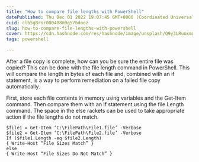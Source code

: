 ```yaml
---
title: "How to compare file lengths with PowerShell"
datePublished: Thu Dec 01 2022 19:07:45 GMT+0000 (Coordinated Universal Time)
cuid: clb5g8rnr000408m9g57bdooz
slug: how-to-compare-file-lengths-with-powershell
cover: https://cdn.hashnode.com/res/hashnode/image/unsplash/Q9y3LRuuxmg/upload/v1669921595933/imUxuusM8.jpeg
tags: powershell

---
```


After a file copy is complete, how can you be sure the entire file was copied? This can be done with the file length command in PowerShell. This will compare the length in bytes of each file and, combined with an if statement, is a way to perform remediation on a failed file copy automatically.

First, store each file contents in memory using variables and the Get-Item command. Then compare them with an if statement using the file.Length command. The space in the else rackets can be used to take appropriate action if the file lengths do not match.

```
$file1 = Get-Item ‘C:\FilePath\File1.file’ -Verbose
$file2 = Get-Item ‘C:\FilePath\File2.file’ -Verbose
If ($file1.Length -eq $file2.Length)
{ Write-Host “File Sizes Match” }
else
{ Write-Host “File Sizes Do Not Match” }
``` 
